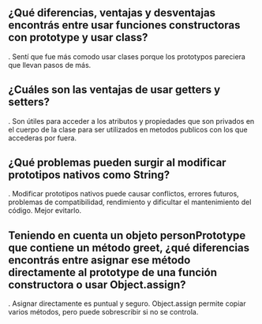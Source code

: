 ## ¿Qué diferencias, ventajas y desventajas encontrás entre usar funciones constructoras con prototype y usar class?
. Sentí que fue más comodo usar clases porque los prototypos pareciera que llevan pasos de más.

## ¿Cuáles son las ventajas de usar getters y setters?
. Son útiles para acceder a los atributos y propiedades que son privados en el cuerpo de la clase para ser utilizados en metodos publicos con los que accederas por fuera.

## ¿Qué problemas pueden surgir al modificar prototipos nativos como String?
. Modificar prototipos nativos puede causar conflictos, errores futuros, problemas de compatibilidad, rendimiento y dificultar el mantenimiento del código. Mejor evitarlo.

## Teniendo en cuenta un objeto personPrototype que contiene un método greet, ¿qué diferencias encontrás entre asignar ese método directamente al prototype de una función constructora o usar Object.assign?
. Asignar directamente es puntual y seguro. Object.assign permite copiar varios métodos, pero puede sobrescribir si no se controla.

